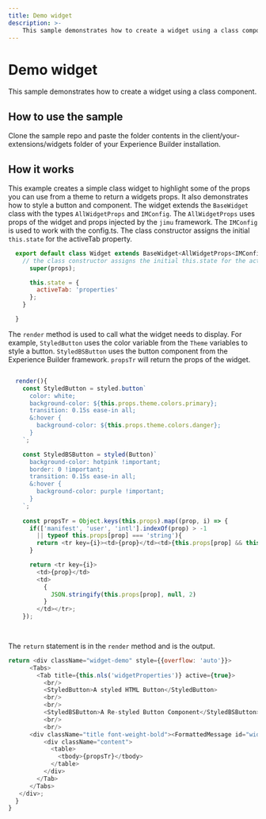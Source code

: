 ```yaml
---
title: Demo widget
description: >-
    This sample demonstrates how to create a widget using a class component. 
---
```


# Demo widget
This sample demonstrates how to create a widget using a class component.

## How to use the sample
Clone the sample repo and paste the folder contents in the client/your-extensions/widgets
folder of your Experience Builder installation. 

## How it works
This example creates a simple class widget to highlight some of the props you can use from a theme to return a widgets props. It also demonstrates how to style a button and component. The widget extends the `BaseWidget` class with the types `AllWidgetProps` and `IMConfig`. The `AllWidgetProps` uses props of the widget and props injected by the `jimu` framework. The `IMConfig` is used to work with the config.ts. 
The class constructor assigns the initial `this.state` for the activeTab property. 

```javascript
  export default class Widget extends BaseWidget<AllWidgetProps<IMConfig>, any>{
    // the class constructor assigns the initial this.state for the activeTab
      super(props);

      this.state = {
        activeTab: 'properties'
      };
    }

  }

```

The `render` method is used to call what the widget needs to display. For example, `StyledButton` uses the color variable from the `Theme` variables to style a button. `StyledBSButton` uses the button component from the Experience Builder framework. `propsTr` will return the props of the widget.   
```javascript

  render(){
    const StyledButton = styled.button`
      color: white;
      background-color: ${this.props.theme.colors.primary};
      transition: 0.15s ease-in all;
      &:hover {
        background-color: ${this.props.theme.colors.danger};
      }
    `;

    const StyledBSButton = styled(Button)`
      background-color: hotpink !important;
      border: 0 !important;
      transition: 0.15s ease-in all;
      &:hover {
        background-color: purple !important;
      }
    `;
 
    const propsTr = Object.keys(this.props).map((prop, i) => {
      if(['manifest', 'user', 'intl'].indexOf(prop) > -1
        || typeof this.props[prop] === 'string'){
        return <tr key={i}><td>{prop}</td><td>{this.props[prop] && this.props[prop].toString()}</td></tr>;
      }

      return <tr key={i}>
        <td>{prop}</td>
        <td>
          {
            JSON.stringify(this.props[prop], null, 2)
          }
        </td></tr>;
    });

   

```

The `return` statement is in the `render` method and is the output.
``` javascript
return <div className="widget-demo" style={{overflow: 'auto'}}>
      <Tabs>
        <Tab title={this.nls('widgetProperties')} active={true}>
          <br/>
          <StyledButton>A styled HTML Button</StyledButton>
          <br/>
          <br/>
          <StyledBSButton>A Re-styled Button Component</StyledBSButton>
          <br/> 
          <br/>     
      <div className="title font-weight-bold"><FormattedMessage id="widgetProps" defaultMessage={defaultMessages.widgetProps}/></div>
          <div className="content">
            <table>
              <tbody>{propsTr}</tbody>
            </table>
          </div>
        </Tab>
      </Tabs>
   </div>;
  }
}
````



